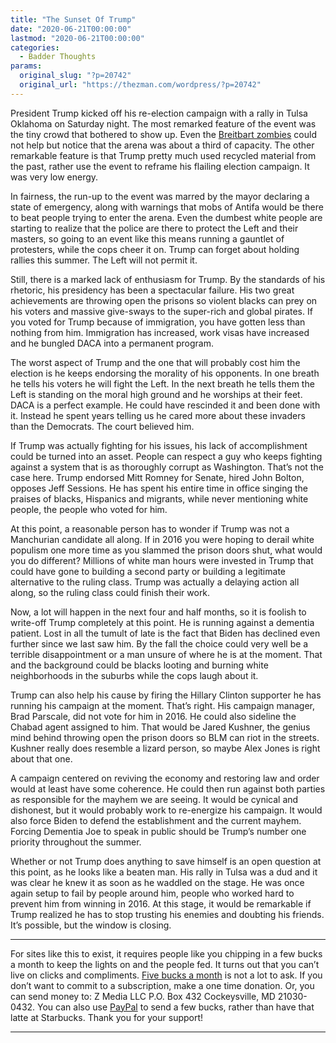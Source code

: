 ```yaml
---
title: "The Sunset Of Trump"
date: "2020-06-21T00:00:00"
lastmod: "2020-06-21T00:00:00"
categories:
  - Badder Thoughts
params:
  original_slug: "?p=20742"
  original_url: "https://thezman.com/wordpress/?p=20742"
---
```


President Trump kicked off his re-election campaign with a rally in
Tulsa Oklahoma on Saturday night. The most remarked feature of the event
was the tiny crowd that bothered to show up. Even the [Breitbart
zombies](https://www.breitbart.com/2020-election/2020/06/20/live-updates-trump-in-tulsa-oklahoma-great-american-comeback-rallies-begin/)
could not help but notice that the arena was about a third of capacity.
The other remarkable feature is that Trump pretty much used recycled
material from the past, rather use the event to reframe his flailing
election campaign. It was very low energy.

In fairness, the run-up to the event was marred by the mayor declaring a
state of emergency, along with warnings that mobs of Antifa would be
there to beat people trying to enter the arena. Even the dumbest white
people are starting to realize that the police are there to protect the
Left and their masters, so going to an event like this means running a
gauntlet of protesters, while the cops cheer it on. Trump can forget
about holding rallies this summer. The Left will not permit it.

Still, there is a marked lack of enthusiasm for Trump. By the standards
of his rhetoric, his presidency has been a spectacular failure. His two
great achievements are throwing open the prisons so violent blacks can
prey on his voters and massive give-sways to the super-rich and global
pirates. If you voted for Trump because of immigration, you have gotten
less than nothing from him. Immigration has increased, work visas have
increased and he bungled DACA into a permanent program.

The worst aspect of Trump and the one that will probably cost him the
election is he keeps endorsing the morality of his opponents. In one
breath he tells his voters he will fight the Left. In the next breath he
tells them the Left is standing on the moral high ground and he worships
at their feet. DACA is a perfect example. He could have rescinded it and
been done with it. Instead he spent years telling us he cared more about
these invaders than the Democrats. The court believed him.

If Trump was actually fighting for his issues, his lack of
accomplishment could be turned into an asset. People can respect a guy
who keeps fighting against a system that is as thoroughly corrupt as
Washington. That’s not the case here. Trump endorsed Mitt Romney for
Senate, hired John Bolton, opposes Jeff Sessions. He has spent his
entire time in office singing the praises of blacks, Hispanics and
migrants, while never mentioning white people, the people who voted for
him.

At this point, a reasonable person has to wonder if Trump was not a
Manchurian candidate all along. If in 2016 you were hoping to derail
white populism one more time as you slammed the prison doors shut, what
would you do different? Millions of white man hours were invested in
Trump that could have gone to building a second party or building a
legitimate alternative to the ruling class. Trump was actually a
delaying action all along, so the ruling class could finish their work.

Now, a lot will happen in the next four and half months, so it is
foolish to write-off Trump completely at this point. He is running
against a dementia patient. Lost in all the tumult of late is the fact
that Biden has declined even further since we last saw him. By the fall
the choice could very well be a terrible disappointment or a man unsure
of where he is at the moment. That and the background could be blacks
looting and burning white neighborhoods in the suburbs while the cops
laugh about it.

Trump can also help his cause by firing the Hillary Clinton supporter he
has running his campaign at the moment. That’s right. His campaign
manager, Brad Parscale, did not vote for him in 2016. He could also
sideline the Chabad agent assigned to him. That would be Jared Kushner,
the genius mind behind throwing open the prison doors so BLM can riot in
the streets. Kushner really does resemble a lizard person, so maybe Alex
Jones is right about that one.

A campaign centered on reviving the economy and restoring law and order
would at least have some coherence. He could then run against both
parties as responsible for the mayhem we are seeing. It would be cynical
and dishonest, but it would probably work to re-energize his campaign.
It would also force Biden to defend the establishment and the current
mayhem. Forcing Dementia Joe to speak in public should be Trump’s number
one priority throughout the summer.

Whether or not Trump does anything to save himself is an open question
at this point, as he looks like a beaten man. His rally in Tulsa was a
dud and it was clear he knew it as soon as he waddled on the stage. He
was once again setup to fail by people around him, people who worked
hard to prevent him from winning in 2016. At this stage, it would be
remarkable if Trump realized he has to stop trusting his enemies and
doubting his friends. It’s possible, but the window is closing.

------------------------------------------------------------------------

For sites like this to exist, it requires people like you chipping in a
few bucks a month to keep the lights on and the people fed. It turns out
that you can’t live on clicks and compliments.
<a href="https://www.subscribestar.com/the-z-blog"
rel="noopener noreferrer" target="_blank">Five bucks a month</a> is not
a lot to ask. If you don’t want to commit to a subscription, make a one
time donation. Or, you can send money to: Z Media LLC P.O. Box 432
Cockeysville, MD 21030-0432. You can also use <a
href="https://www.paypal.com/cgi-bin/webscr?cmd=_s-xclick&amp;hosted_button_id=UDAS2Q8JYA6CN&amp;source=url"
rel="noopener noreferrer" target="_blank">PayPal</a> to send a few
bucks, rather than have that latte at Starbucks. Thank you for your
support!

------------------------------------------------------------------------
